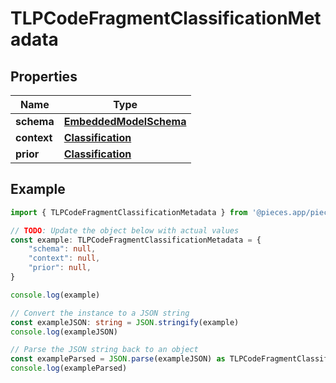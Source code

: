 
# TLPCodeFragmentClassificationMetadata


## Properties

Name | Type
------------ | -------------
**schema** | [**EmbeddedModelSchema**](EmbeddedModelSchema)
**context** | [**Classification**](Classification)
**prior** | [**Classification**](Classification)

## Example

```typescript
import { TLPCodeFragmentClassificationMetadata } from '@pieces.app/pieces-os-client'

// TODO: Update the object below with actual values
const example: TLPCodeFragmentClassificationMetadata = {
    "schema": null,
    "context": null,
    "prior": null,
}

console.log(example)

// Convert the instance to a JSON string
const exampleJSON: string = JSON.stringify(example)
console.log(exampleJSON)

// Parse the JSON string back to an object
const exampleParsed = JSON.parse(exampleJSON) as TLPCodeFragmentClassificationMetadata
console.log(exampleParsed)
```


